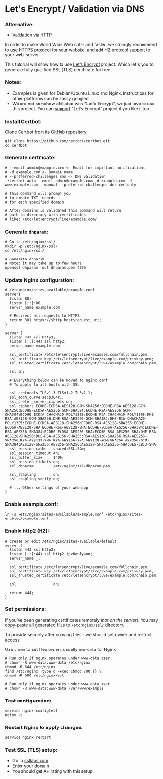 Let's Encrypt / Validation via DNS
======

### Alternative:
 - [Validation via HTTP](https://github.com/VeliovGroup/ostrio/blob/master/tutorials/ssl/ssl-letsencrypt.md)

In order to make World Wide Web safer and faster, we strongly recommend to use HTTPS protocol for your website, and add H2 protocol support to your web-server.

This tutorial will show how to use [Let's Encrypt](https://letsencrypt.org) project. Which let's you to generate fully qualified SSL (TLS) certificate for free.

### Notes: 
 - Examples is given for Debian/Ubuntu Linux and Nginx. Instructions for other platforms can be easily googled
 - We are not somehow affiliated with "Let's Encrypt", we just love to use this project. You can [support](https://letsencrypt.org/donate/) "Let's Encrypt" project if you like it too


### Install Certbot:
Clone Certbot from its [GitHub repository](https://github.com/certbot/certbot)
```shell
git clone https://github.com/certbot/certbot.git
cd certbot
```

### Generate certificate:
```shell
# --email admin@example.com <- Email for important notifications
# -d example.com <- Domain name
# --preferred-challenges dns <- DNS validation
./certbot-auto --email admin@example.com -d example.com -d www.example.com --manual --preferred-challenges dns certonly

# This command will prompt you
# to create TXT records
# for each specified domain.

# After domains is validated this command will return
# path to directory with certificates
# like: /etc/letsencrypt/live/example.com/
```

### Generate `dhparam`:
```shell
# Go to /etc/nginx/ssl/
mkdir -p /etc/nginx/ssl/
cd /etc/nginx/ssl/

# Generate dhparam
# Note: it may take up to few hours
openssl dhparam -out dhparam.pem 4096
```

### Update Nginx configuration:
```nginx
# /etc/nginx/sites-available/example.conf
server{
  listen 80;
  listen [::]:80;
  server_name example.com;

  # Redirect all requests to HTTPS
  return 301 https://$http_host$request_uri;
}

server {
  listen 443 ssl http2;
  listen [::]:443 ssl http2;
  server_name example.com;

  ssl_certificate /etc/letsencrypt/live/example.com/fullchain.pem;
  ssl_certificate_key /etc/letsencrypt/live/example.com/privkey.pem;
  ssl_trusted_certificate /etc/letsencrypt/live/example.com/chain.pem;

  ssl on;

  # Everything below can be moved to nginx.conf
  # To apply to all hosts with SSL

  ssl_protocols TLSv1.3 TLSv1.2 TLSv1.1;
  ssl_ecdh_curve secp384r1;
  ssl_prefer_server_ciphers on;
  ssl_ciphers ECDHE-ECDSA-AES128-GCM-SHA256:ECDHE-RSA-AES128-GCM-SHA256:ECDHE-ECDSA-AES256-GCM-SHA384:ECDHE-RSA-AES256-GCM-SHA384:ECDHE-ECDSA-CHACHA20-POLY1305:ECDHE-RSA-CHACHA20-POLY1305:DHE-RSA-AES128-GCM-SHA256:DHE-RSA-AES256-GCM-SHA384:DHE-RSA-CHACHA20-POLY1305:ECDHE-ECDSA-AES128-SHA256:ECDHE-RSA-AES128-SHA256:ECDHE-ECDSA-AES128-SHA:ECDHE-RSA-AES128-SHA:ECDHE-ECDSA-AES256-SHA384:ECDHE-RSA-AES256-SHA384:ECDHE-ECDSA-AES256-SHA:ECDHE-RSA-AES256-SHA:DHE-RSA-AES128-SHA256:DHE-RSA-AES256-SHA256:RSA-AES128-SHA256:RSA-AES256-SHA256:RSA-AES128-SHA:RSA-AES256-SHA:AES128-GCM-SHA256:AES256-GCM-SHA384:AES128-SHA256:AES256-SHA256:AES128-SHA:AES256-SHA:DES-CBC3-SHA;
  ssl_session_cache   shared:SSL:32m;
  ssl_session_timeout 4h;
  ssl_buffer_size     1400;
  ssl_session_tickets on;
  ssl_dhparam         /etc/nginx/ssl/dhparam.pem;

  ssl_stapling        on;
  ssl_stapling_verify on;

  # ... Other settings of your web-app
}
```

### Enable example.conf:
```shell
ln -s /etc/nginx/sites-available/example.conf /etc/nginx/sites-enabled/example.conf
```

### Enable http2 (H2):
```nginx
# create or edit /etc/nginx/sites-available/default
server {
  listen 443 ssl http2;
  listen [::]:443 ssl http2 ipv6only=on;
  server_name _;

  ssl_certificate /etc/letsencrypt/live/example.com/fullchain.pem;
  ssl_certificate_key /etc/letsencrypt/live/example.com/privkey.pem;
  ssl_trusted_certificate /etc/letsencrypt/live/example.com/chain.pem;

  ssl                 on;

  return 444;
}
```

### Set permissions:
If you've been generating certificates remotely (*not on the server*). 
You may copy-paste all generated files to `/etc/nginx/ssl/` directory. 

To provide security after copying files - we should set owner and restrict access.

Use `chown` to set files owner, usually `www-data` for Nginx
```shell
# Run only if nginx operates under www-data user
# chown -R www-data:www-data /etc/nginx
chmod -R 644 /etc/nginx
find /etc/nginx -type d -exec chmod 700 {} \;
chmod -R 600 /etc/nginx/ssl

# Run only if nginx operates under www-data user
# chown -R www-data:www-data /var/www/example
```

### Test configuration:
```shell
service nginx configtest
nginx -t
```

### Restart Nginx to apply changes:
```shell
service nginx restart
```

### Test SSL (TLS) setup:
 - Go to [ssllabs.com](https://www.ssllabs.com/ssltest/index.html)
 - Enter your domain
 - You should get A+ rating with this setup
